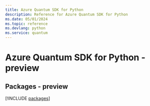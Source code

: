 ```yaml
---
title: Azure Quantum SDK for Python
description: Reference for Azure Quantum SDK for Python
ms.date: 05/01/2024
ms.topic: reference
ms.devlang: python
ms.service: quantum
---
```

# Azure Quantum SDK for Python - preview
## Packages - preview
[!INCLUDE [packages](quantum-index.md)]